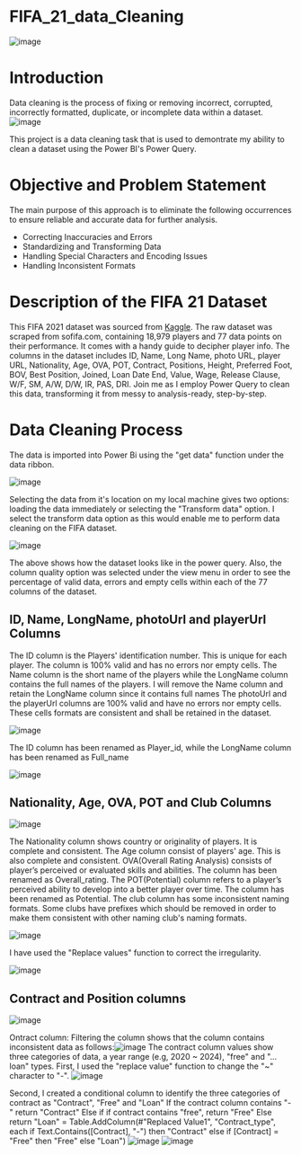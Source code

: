 # FIFA_21_data_Cleaning

![image](https://github.com/TochukwuPhilip/FIFA_21_data_Cleaning/assets/108484860/9cd0a871-65ef-4713-81df-32904a51acbe)

# Introduction

Data cleaning is the process of fixing or removing incorrect, corrupted, incorrectly formatted, duplicate, or incomplete data within a dataset.
![image](https://github.com/TochukwuPhilip/FIFA_21_data_Cleaning/assets/108484860/56bebc02-f85e-49e6-8316-593b094ca4ca)

This project is a data cleaning task that is used to demontrate my ability to clean a dataset using the Power BI's Power Query. 

# Objective and Problem Statement

The main purpose of this approach is to eliminate the following occurrences to ensure reliable and accurate data for further analysis.
- Correcting Inaccuracies and Errors
- Standardizing and Transforming Data
- Handling Special Characters and Encoding Issues
- Handling Inconsistent Formats

# Description of the FIFA 21 Dataset

This FIFA 2021 dataset was sourced from [Kaggle](https://www.kaggle.com/datasets/yagunnersya/fifa-21-messy-raw-dataset-for-cleaning-exploring/).
The raw dataset was scraped from sofifa.com, containing 18,979 players and 77 data points on their performance. It comes with a handy guide to decipher player info. 
The columns in the dataset includes ID, Name, Long Name, photo URL, player URL, Nationality, Age, OVA, POT, Contract, Positions, Height, Preferred Foot, BOV, Best Position, Joined, Loan Date End, Value, Wage, Release Clause, W/F, SM, A/W, D/W, IR, PAS, DRI.
Join me as I employ Power Query to clean this data, transforming it from messy to analysis-ready, step-by-step.

# Data Cleaning Process

The data is imported into Power Bi using the "get data" function under the data ribbon.

![image](https://github.com/TochukwuPhilip/FIFA_21_data_Cleaning/assets/108484860/65c0b9c6-ef03-493d-a36b-bcf3be15e8f4)

Selecting the data from it's location on my local machine gives two options: loading the data immediately or selecting the "Transform data" option.
I select the transform data option as this would enable me to perform data cleaning on the FIFA dataset.

![image](https://github.com/TochukwuPhilip/FIFA_21_data_Cleaning/assets/108484860/018af449-8f32-48d9-8630-b9c57b16f0a6)

The above shows how the dataset looks like in the power query. Also, the column quality option was selected under the view menu in order to see the percentage of valid data, errors and empty cells within each of the 77 columns of the dataset.

## ID, Name, LongName, photoUrl and playerUrl Columns

The ID column is the Players' identification number.  This is unique for each player. The column is 100% valid and has no errors nor empty cells.
The Name column is the short name of the players while the LongName column contains the full names of the players. I will remove the Name column and retain the LongName column since it contains full names
The photoUrl and the playerUrl columns are 100% valid and have no errors nor empty cells. These cells formats are consistent and shall be retained in the dataset.

![image](https://github.com/TochukwuPhilip/FIFA_21_data_Cleaning/assets/108484860/921cb843-b12e-4c2e-8add-b45556c3318c)

The ID column has been renamed as Player_id, while the  LongName column has been renamed as Full_name

![image](https://github.com/TochukwuPhilip/FIFA_21_data_Cleaning/assets/108484860/dfec7ee9-8ae3-4690-b879-5b5b79c8bc7f)

## Nationality, Age, OVA, POT and Club Columns

![image](https://github.com/TochukwuPhilip/FIFA_21_data_Cleaning/assets/108484860/643ab875-6a54-498b-ab3c-35f0f08d5636)

The Nationality column shows country or originality of players. It is complete and consistent.
The Age column consist of players' age. This is also complete and consistent.
OVA(Overall Rating Analysis) consists of player’s perceived or evaluated skills and abilities. The column has been renamed as Overall_rating. The POT(Potential) column refers to a player’s perceived ability to develop into a better player over time. The column has been renamed as Potential.
The club column has some inconsistent naming formats. Some clubs have prefixes which should be removed in order to make them consistent with other naming club's naming formats.

![image](https://github.com/TochukwuPhilip/FIFA_21_data_Cleaning/assets/108484860/060e1ecf-6c80-4067-b290-6df0b814fe41)

I have used the "Replace values" function to correct the irregularity.

![image](https://github.com/TochukwuPhilip/FIFA_21_data_Cleaning/assets/108484860/2802c9f8-f943-4e78-a626-70c3c0f9c85f)

## Contract and Position columns
![image](https://github.com/TochukwuPhilip/FIFA_21_data_Cleaning/assets/108484860/cffd9081-2f80-4cc3-8548-c703c9fcb498)

Ontract column: Filtering the column shows that the column contains inconsistent data as follows:![image](https://github.com/TochukwuPhilip/FIFA_21_data_Cleaning/assets/108484860/9aebbb54-8bf9-4685-8384-c6bb2af2e823)
The contract column values show three categories of data, a year range (e.g, 2020 ~ 2024), "free" and "... loan" types.
First, I used the "replace value" function to change the "~" character to "-".
![image](https://github.com/TochukwuPhilip/FIFA_21_data_Cleaning/assets/108484860/24e53834-1658-42fd-9e4d-31834fa1b3c6)

Second, I created a conditional column to identify the three categories of contract as "Contract", "Free" and "Loan"
If the contract column contains "-" return "Contract"
Else if if contract contains "free", return "Free"
Else return "Loan"
= Table.AddColumn(#"Replaced Value1", "Contract_type", each if Text.Contains([Contract], "-") then "Contract" else if [Contract] = "Free" then "Free" else "Loan")
![image](https://github.com/TochukwuPhilip/FIFA_21_data_Cleaning/assets/108484860/4050bcf2-e09e-4ce4-803c-26ab2c2a8e1e)
![image](https://github.com/TochukwuPhilip/FIFA_21_data_Cleaning/assets/108484860/4b94d043-b2fe-40f7-8499-7597c22f2952)














